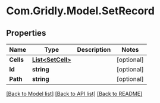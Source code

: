 
# Com.Gridly.Model.SetRecord

## Properties

Name | Type | Description | Notes
------------ | ------------- | ------------- | -------------
**Cells** | [**List&lt;SetCell&gt;**](SetCell.md) |  | [optional] 
**Id** | **string** |  | [optional] 
**Path** | **string** |  | [optional] 

[[Back to Model list]](../README.md#documentation-for-models)
[[Back to API list]](../README.md#documentation-for-api-endpoints)
[[Back to README]](../README.md)

